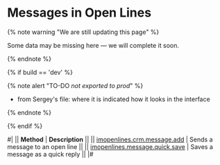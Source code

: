 # Messages in Open Lines

{% note warning "We are still updating this page" %}

Some data may be missing here — we will complete it soon.

{% endnote %}

{% if build == 'dev' %}

{% note alert "TO-DO _not exported to prod_" %}

- from Sergey's file: where it is indicated how it looks in the interface

{% endnote %}

{% endif %}

#|
|| **Method** | **Description** ||
|| [imopenlines.crm.message.add](./imopenlines-crm-message-add.md) | Sends a message to an open line ||
|| [imopenlines.message.quick.save](./imopenlines-message-quick-save.md) | Saves a message as a quick reply ||
|#